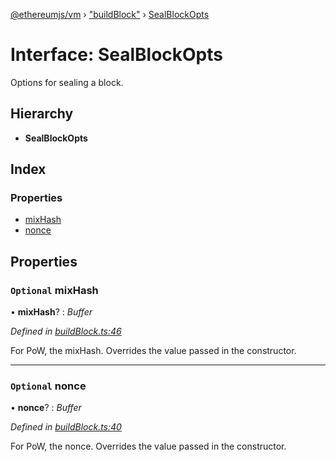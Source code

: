 [@ethereumjs/vm](../README.md) › ["buildBlock"](../modules/_buildblock_.md) › [SealBlockOpts](_buildblock_.sealblockopts.md)

# Interface: SealBlockOpts

Options for sealing a block.

## Hierarchy

* **SealBlockOpts**

## Index

### Properties

* [mixHash](_buildblock_.sealblockopts.md#optional-mixhash)
* [nonce](_buildblock_.sealblockopts.md#optional-nonce)

## Properties

### `Optional` mixHash

• **mixHash**? : *Buffer*

*Defined in [buildBlock.ts:46](https://github.com/ethereumjs/ethereumjs-monorepo/blob/master/packages/vm/lib/buildBlock.ts#L46)*

For PoW, the mixHash.
Overrides the value passed in the constructor.

___

### `Optional` nonce

• **nonce**? : *Buffer*

*Defined in [buildBlock.ts:40](https://github.com/ethereumjs/ethereumjs-monorepo/blob/master/packages/vm/lib/buildBlock.ts#L40)*

For PoW, the nonce.
Overrides the value passed in the constructor.
